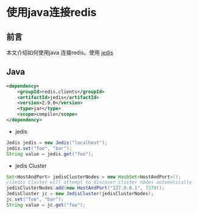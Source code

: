 # 使用java连接redis

## 前言

本文介绍如何使用java 连接redis。使用 [jedis](https://github.com/xetorthio/jedis)

## Java

```xml
<dependency>
    <groupId>redis.clients</groupId>
    <artifactId>jedis</artifactId>
    <version>2.9.0</version>
    <type>jar</type>
    <scope>compile</scope>
</dependency>
```

* jedis
```java
Jedis jedis = new Jedis("localhost");
jedis.set("foo", "bar");
String value = jedis.get("foo");
```

* jedis Cluster
```java
Set<HostAndPort> jedisClusterNodes = new HashSet<HostAndPort>();
//Jedis Cluster will attempt to discover cluster nodes automatically
jedisClusterNodes.add(new HostAndPort("127.0.0.1", 7379));
JedisCluster jc = new JedisCluster(jedisClusterNodes);
jc.set("foo", "bar");
String value = jc.get("foo");
```
